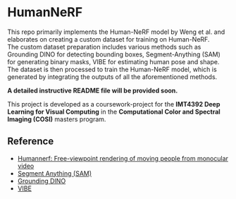 # HumanNeRF

This repo primarily implements the Human-NeRF model by Weng et al. and elaborates on creating a custom dataset for training on Human-NeRF.<br/>
The custom dataset preparation includes various methods such as Grounding DINO for detecting bounding boxes, Segment-Anything (SAM) for generating binary masks, VIBE for estimating human pose and shape. The dataset is then processed to train the Human-NeRF model, which is generated by integrating the outputs of all the aforementioned methods.<br/>

**A detailed instructive README file will be provided soon.**

This project is developed as a coursework-project for the **IMT4392 Deep Learning for Visual Computing** in the **Computational Color and Spectral Imaging (COSI)** masters program.


## Reference
* [Humannerf: Free-viewpoint rendering of moving people from monocular video](https://github.com/chungyiweng/humannerf)
* [Segment Anything (SAM)](https://github.com/facebookresearch/segment-anything)
* [Grounding DINO](https://github.com/IDEA-Research/GroundingDINO)
* [VIBE](https://github.com/mkocabas/VIBE)
